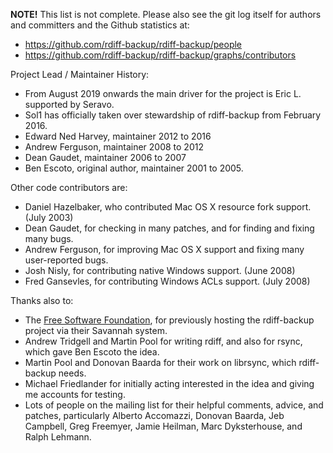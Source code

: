**NOTE!** This list is not complete. Please also see the git log itself for authors and committers and the Github statistics at:

* https://github.com/rdiff-backup/rdiff-backup/people
* https://github.com/rdiff-backup/rdiff-backup/graphs/contributors

Project Lead / Maintainer History:

* From August 2019 onwards the main driver for the project is Eric L. supported by Seravo.
* Sol1 has officially taken over stewardship of rdiff-backup from February 2016.
* Edward Ned Harvey, maintainer 2012 to 2016
* Andrew Ferguson, maintainer 2008 to 2012
* Dean Gaudet, maintainer 2006 to 2007
* Ben Escoto, original author, maintainer 2001 to 2005.


Other code contributors are:

* Daniel Hazelbaker, who contributed Mac OS X resource fork support. (July 2003)
* Dean Gaudet, for checking in many patches, and for finding and fixing many bugs.
* Andrew Ferguson, for improving Mac OS X support and fixing many user-reported bugs.
* Josh Nisly, for contributing native Windows support. (June 2008)
* Fred Gansevles, for contributing Windows ACLs support. (July 2008)


Thanks also to:

* The [Free Software Foundation](http://www.fsf.org/), for previously hosting the rdiff-backup project via their Savannah system.
* Andrew Tridgell and Martin Pool for writing rdiff, and also for rsync, which gave Ben Escoto the idea.
* Martin Pool and Donovan Baarda for their work on librsync, which rdiff-backup needs.
* Michael Friedlander for initially acting interested in the idea and giving me accounts for testing.
* Lots of people on the mailing list for their helpful comments, advice, and patches, particularly Alberto Accomazzi, Donovan Baarda, Jeb Campbell, Greg Freemyer, Jamie Heilman, Marc Dyksterhouse, and Ralph Lehmann.
